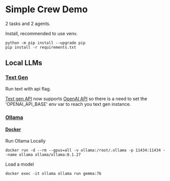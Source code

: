 # Simple Crew Demo

2 tasks and 2 agents.

Install, recommended to use venv.

```shell
python -m pip install --upgrade pip
pip install -r requirements.txt
```

## Local LLMs

### [Text Gen](https://github.com/oobabooga/text-generation-webui)

Run text with api flag.

[Text gen API](https://github.com/oobabooga/text-generation-webui/wiki/12-%E2%80%90-OpenAI-API) now supports [OpenAI API](https://openai.com/product#made-for-developers) so there is a need to set the 'OPENAI_API_BASE' env var to reach you text gen instance.

### [Ollama](https://github.com/jmorganca/ollama)

#### [Docker](https://hub.docker.com/r/ollama/ollama)

Run Ollama Locally

```shell
docker run -d --rm --gpus=all -v ollama:/root/.ollama -p 11434:11434 --name ollama ollama/ollama:0.1.27
```

Load a model

```shell
docker exec -it ollama ollama run gemma:7b
```
